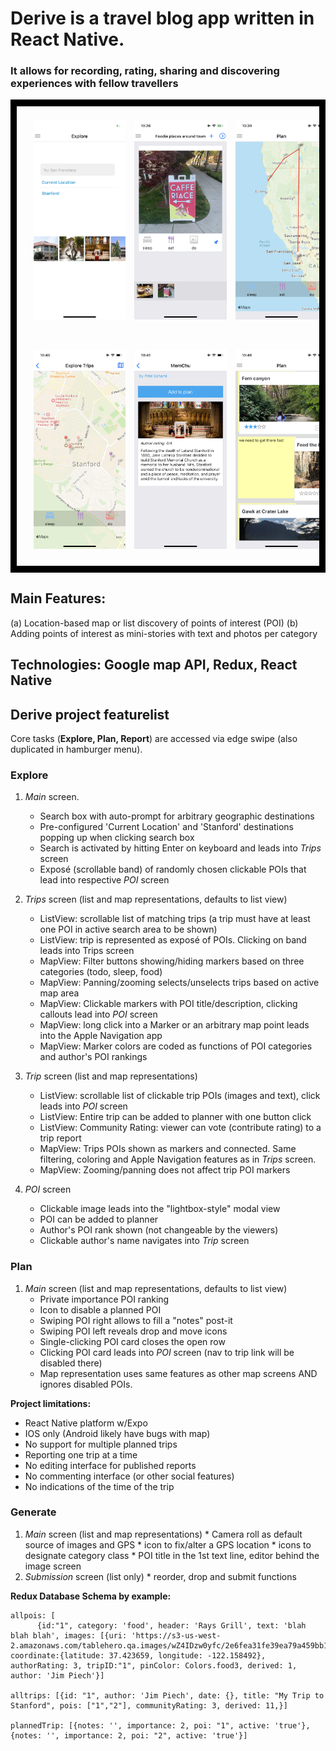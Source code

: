 # Derive is a travel blog app written in React Native.
### It allows for recording, rating, sharing and discovering experiences with fellow travellers



<table style="border: 10px solid black;">
<tr>     
<td><img src="IMG_4554.PNG"
     alt="Explore" width="200"
         style="margin: 20px;" /></td>

<td><img src="IMG_4556.PNG"
     alt="Report" width="200"
     style="margin: 20px;" /></td>

<td><img src="IMG_4557.PNG"
     alt="Plan" width="200"
     style="margin: 20px;" /></td>
</tr>
<tr>
<td><img src="IMG_4558.PNG"
     alt="Use map" width="200"
     style="margin: 20px;" /></td>
     
<td><img src="IMG_4559.PNG"
     alt="Steal Gems" width="200"
     style="margin: 20px;" /></td>

<td><img src="IMG_4561.PNG"
     alt="Make notes" width="200"
     style="margin: 20px;" /></td>
</tr>
</table>

## Main Features: 
(a) Location-based map or list discovery of points of interest (POI)
(b) Adding points of interest as mini-stories with text and photos per category


## Technologies: Google map API, Redux, React Native


## Derive project featurelist

Core tasks (**Explore, Plan, Report**) are accessed via edge swipe  (also duplicated in hamburger menu).

### Explore
1. *Main* screen.
   * Search box with auto-prompt for arbitrary geographic destinations
   * Pre-configured 'Current Location' and 'Stanford' destinations popping up when clicking search box
   * Search is activated by hitting Enter on keyboard and leads into *Trips* screen
   * Exposé (scrollable band) of randomly chosen clickable POIs that lead into respective *POI* screen
   
2. *Trips* screen (list and map representations, defaults to list view)
   * ListView: scrollable list of matching trips (a trip must have at least one POI in active search area to be shown)
   * ListView: trip is represented as exposé of POIs. Clicking on band leads into Trips screen
   * MapView: Filter buttons showing/hiding markers based on three categories (todo, sleep, food)
   * MapView: Panning/zooming selects/unselects trips based on active map area
   * MapView: Clickable markers with POI title/description, clicking callouts lead into *POI* screen
   * MapView: long click into a Marker or an arbitrary map point leads into the Apple Navigation app
   * MapView: Marker colors are coded as functions of POI categories and author's POI rankings
   
3.  *Trip* screen (list and map representations)
    * ListView: scrollable list of clickable trip POIs (images and text), click leads into *POI* screen
    * ListView: Entire trip can be added to planner with one button click
    * ListView: Community Rating: viewer can vote (contribute rating) to a trip report
    * MapView:  Trips POIs shown as markers and connected. Same filtering, coloring and Apple Navigation features as in *Trips* screen.
    * MapView:  Zooming/panning does not affect trip POI markers
    
  
4.  *POI* screen
    * Clickable image leads into the "lightbox-style" modal view
    * POI can be added to planner
    * Author's POI rank shown (not changeable by the viewers)
    * Clickable author's name navigates into *Trip* screen
    
### Plan 
 1. *Main* screen (list and map representations, defaults to list view)
     *  Private importance POI ranking
     *  Icon to disable a planned POI
     *  Swiping POI right allows to fill a "notes" post-it
     *  Swiping POI left reveals drop and move icons
     *  Single-clicking POI card closes the open row
     *  Clicking POI card leads into *POI* screen (nav to trip link will be disabled there)
     *  Map representation uses same features as other map screens AND ignores disabled POIs.
 
**Project limitations:**
  * React Native platform w/Expo
  * IOS only (Android likely have bugs with map)
  * No support for multiple planned trips
  * Reporting one trip at a time
  * No editing interface for published reports
  * No commenting interface (or other social features)
  * No indications of the time of the trip
  
### Generate
   1. *Main* screen (list and map representations)
     *  Camera roll as default source of images and GPS
     *  icon to fix/alter a GPS location
     *  icons to designate category class
     *  POI title in the 1st text line, editor behind the image screen
   2. *Submission* screen (list only)
     *  reorder, drop and submit functions
     
     
  
  **Redux Database Schema by example:**
```  
allpois: [
      {id:"1", category: 'food', header: 'Rays Grill', text: 'blah blah blah', images: [{uri: 'https://s3-us-west-2.amazonaws.com/tablehero.qa.images/wZ4IDzw0yfc/2e6fea31fe39ea79a459bb13d5ce7cac6f5d0d0a.jpg'}], coordinate:{latitude: 37.423659, longitude: -122.158492}, authorRating: 3, tripID:"1", pinColor: Colors.food3, derived: 1, author: 'Jim Piech'}]
      
alltrips: [{id: "1", author: 'Jim Piech', date: {}, title: "My Trip to Stanford", pois: ["1","2"], communityRating: 3, derived: 11,}]
            
plannedTrip: [{notes: '', importance: 2, poi: "1", active: 'true'}, {notes: '', importance: 2, poi: "2", active: 'true'}]
 ```
  
  
